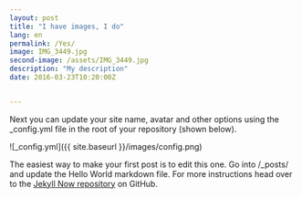 ```yaml
---
layout: post
title: "I have images, I do"
lang: en
permalink: /Yes/
image: IMG_3449.jpg
second-image: /assets/IMG_3449.jpg
description: "My description"
date: 2016-03-23T10:20:00Z


---
```



Next you can update your site name, avatar and other options using the _config.yml file in the root of your repository (shown below).

![_config.yml]({{ site.baseurl }}/images/config.png)

The easiest way to make your first post is to edit this one. Go into /_posts/ and update the Hello World markdown file. For more instructions head over to the [Jekyll Now repository](https://github.com/barryclark/jekyll-now) on GitHub.

